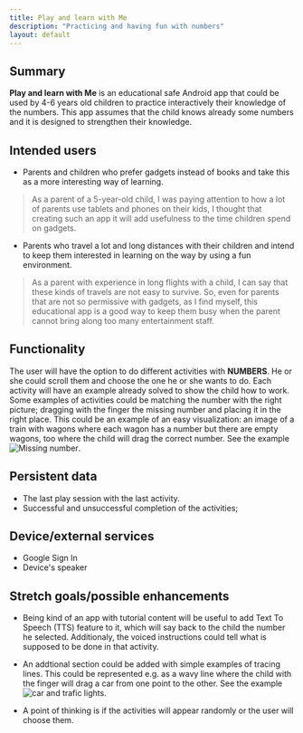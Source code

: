 ```yaml
---
title: Play and learn with Me
description: "Practicing and having fun with numbers"
layout: default
---
```


## Summary

**Play and learn with Me** is an educational safe Android app that could be used by 4-6 years old children to practice interactively their knowledge of the numbers. This app assumes that the child knows already some numbers and it is designed to strengthen their knowledge. 

## Intended users

 * Parents and children who prefer gadgets instead of books and take this as a more interesting way of learning.
 
> As a parent of a 5-year-old child, I was paying attention to how a lot of parents use tablets and phones on their kids, I thought that creating such an app it will add usefulness to the time children spend on gadgets.

* Parents who travel a lot and long distances with their children and intend to keep them interested in learning on the way by using a fun environment.

> As a parent with experience in long flights with a child, I can say that these kinds of travels are not easy to survive. So, even for parents that are not so permissive with gadgets, as I find myself, this educational app is a good way to keep them busy when the parent cannot bring along too many entertainment staff.

## Functionality

The user will have the option to do different activities with **NUMBERS**. He or she could scroll them and choose the one he or she wants to do. Each activity will have an example already solved to show the child how to work. Some examples of activities could be matching the number with the right picture; dragging with the finger the missing number and placing it in the right place. This could be an example of an easy visualization: an image of a train with wagons where each wagon has a number but there are empty wagons, too where the child will drag the correct number. See the example ![Missing number](https://d2e111jq13me73.cloudfront.net/sites/default/files/styles/share_link_image_large/public/screenshots/csm-app/hooplakidz123-ss1.jpg?itok=jlD4YSPl).
 


## Persistent data

* The last play session with the last activity.
* Successful and unsuccessful completion of the activities;
    
## Device/external services

* Google Sign In
* Device's speaker

## Stretch goals/possible enhancements 

* Being kind of an app with tutorial content will be useful to add Text To Speech (TTS) feature to it, which will say back to the child the number he selected. Additionaly, the voiced instructions could tell what is supposed to be done in that activity.

* An addtional section could be added with simple examples of tracing lines. This could be represented e.g. as a wavy line where the child with the finger will drag a car from one point to the other. See the example ![car and trafic lights](https://image.freepik.com/free-vector/education-game-preschool-kids_122784-82.jpg).

* A point of thinking is if the activities will appear randomly or the user will choose them.

